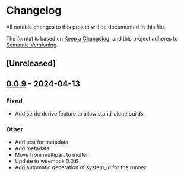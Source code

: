 # Changelog
All notable changes to this project will be documented in this file.

The format is based on [Keep a Changelog](https://keepachangelog.com/en/1.0.0/),
and this project adheres to [Semantic Versioning](https://semver.org/spec/v2.0.0.html).

## [Unreleased]

## [0.0.9](https://github/collabora/gitlab-runner-rs/compare/gitlab-runner-mock-v0.0.8...gitlab-runner-mock-v0.0.9) - 2024-04-13

### Fixed
- Add serde derive feature to allow stand-alone builds

### Other
- Add test for metadata
- Add metadata
- Move from multipart to multer
- Update to wiremock 0.0.6
- Add automatic generation of system_id for the runner
